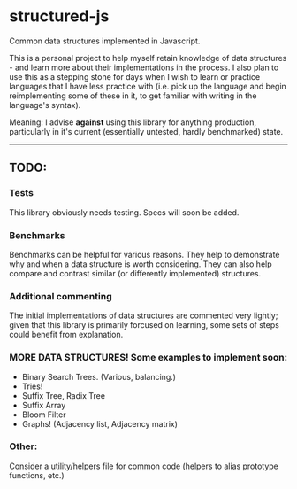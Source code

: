# structured-js
Common data structures implemented in Javascript.

This is a personal project to help myself retain knowledge of data structures - and learn more about their implementations in the process. I also plan to use this as a stepping stone for days when I wish to learn or practice languages that I have less practice with (i.e. pick up the language and begin reimplementing some of these in it, to get familiar with writing in the language's syntax).

Meaning: I advise **against** using this library for anything production, particularly in it's current (essentially untested, hardly benchmarked) state.

---

## TODO:

### Tests
This library obviously needs testing. Specs will soon be added.

### Benchmarks
Benchmarks can be helpful for various reasons.
They help to demonstrate why and when a data structure is worth considering.
They can also help compare and contrast similar (or differently implemented) structures.

### Additional commenting
The initial implementations of data structures are commented very lightly; given that this library is primarily forcused on learning, some sets of steps could benefit from explanation.

### MORE DATA STRUCTURES! Some examples to implement soon:
* Binary Search Trees. (Various, balancing.)
* Tries!
* Suffix Tree, Radix Tree
* Suffix Array
* Bloom Filter
* Graphs! (Adjacency list, Adjacency matrix)

### Other:
Consider a utility/helpers file for common code (helpers to alias prototype functions, etc.)